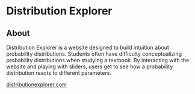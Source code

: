 # Distribution Explorer

## About

Distribution Explorer is a website designed to build
intuition about probability distributions. Students often have difficulty conceptualizing probability distributions when studying a textbook. By interacting with the website and playing with sliders, users get to see how a probability distribution reacts to different parameters.

[distributionexplorer.com](https://distributionexplorer.com)